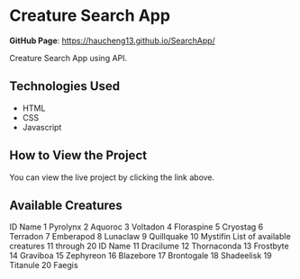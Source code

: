 # Creature Search App

**GitHub Page**: https://haucheng13.github.io/SearchApp/

Creature Search App using API.  

## Technologies Used
- HTML
- CSS
- Javascript

## How to View the Project
You can view the live project by clicking the link above.

## Available Creatures
ID	Name
1	Pyrolynx
2	Aquoroc
3	Voltadon
4	Floraspine
5	Cryostag
6	Terradon
7	Emberapod
8	Lunaclaw
9	Quillquake
10	Mystifin
List of available creatures 11 through 20
ID	Name
11	Dracilume
12	Thornaconda
13	Frostbyte
14	Graviboa
15	Zephyreon
16	Blazebore
17	Brontogale
18	Shadeelisk
19	Titanule
20	Faegis

